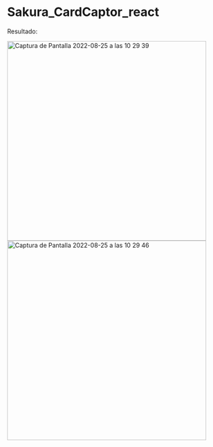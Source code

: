 # Sakura_CardCaptor_react

Resultado:

<img width="460" alt="Captura de Pantalla 2022-08-25 a las 10 29 39" src="https://user-images.githubusercontent.com/108528939/186615660-db10ca67-eb8e-4131-bcb8-d51860bf9b6e.png">
<img width="460" alt="Captura de Pantalla 2022-08-25 a las 10 29 46" src="https://user-images.githubusercontent.com/108528939/186615670-6ebf777e-9585-4834-bac3-fec0b8f803f7.png">
